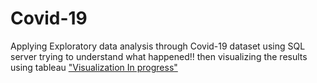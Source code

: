 # Covid-19
Applying Exploratory data analysis through Covid-19 dataset using SQL server trying to understand what happened!!
then visualizing the results using tableau ["Visualization In progress"](https://public.tableau.com/views/covid-19_16603517339210/InfectionoverMonths?:language=en-US&:display_count=n&:origin=viz_share_link)
